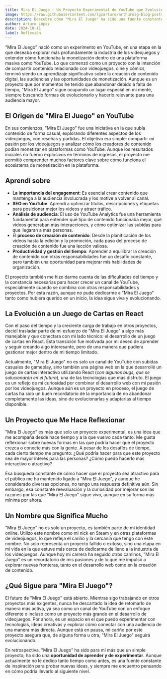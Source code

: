 ```yaml
---
title: Mira El Juego - Un Proyecto Experimental de YouTube que Evolucionó en un Juego de Cartas
image: https://raw.githubusercontent.com/lgzarturo/arthurolg-blog-posts/refs/heads/main/articles/images/miraeljuego-web-development.webp
description: Descubre cómo "Mira El Juego" ha sido una fuente constante de inspiración y aprendizaje, también es una oportunidad de aprender y experimentar con nuevas tecnologías. ¡Explora más y únete a esta aventura creativa!
author: Arturo López
date: 2024-10-11
label: Reflexión
---
```


"Mira El Juego" nació como un experimento en YouTube, en una etapa en la que deseaba explorar más profundamente la industria de los videojuegos y entender cómo funcionaba la monetización dentro de una plataforma masiva como YouTube. Lo que comenzó como un proyecto con la intención de compartir contenido relacionado con videojuegos, cine y cómics, terminó siendo un aprendizaje significativo sobre la creación de contenido digital, las audiencias y las oportunidades de monetización. Aunque es un proyecto que por momentos he tenido que abandonar debido a falta de tiempo, "Mira El Juego" sigue ocupando un lugar especial en mi mente, siempre buscando formas de evolucionarlo y hacerlo relevante para una audiencia mayor.

## El Origen de "Mira El Juego" en YouTube

En sus comienzos, "Mira El Juego" fue una iniciativa en la que subía contenido de forma casual, explorando diferentes aspectos de los videojuegos, con reseñas y partidas. El objetivo era simple: compartir mi pasión por los videojuegos y analizar cómo los creadores de contenido podían monetizar en plataformas como YouTube. Aunque los resultados iniciales no fueron explosivos en términos de ingresos, el proyecto me permitió comprender muchos factores clave sobre cómo funciona el ecosistema de monetización en la plataforma.

## Aprendí sobre

- **La importancia del engagement**: Es esencial crear contenido que mantenga a la audiencia involucrada y los motive a volver al canal.
- **SEO en YouTube**: Aprendí a optimizar títulos, descripciones y etiquetas para posicionar mejor los videos y atraer tráfico.
- **Análisis de audiencia**: El uso de YouTube Analytics fue una herramienta fundamental para entender qué tipo de contenido funcionaba mejor, qué videos generaban más interacciones, y cómo optimizar las subidas para que llegaran a más personas.
- El **proceso de creación de contenido**: Desde la planificación de los videos hasta la edición y la promoción, cada paso del proceso de creación de contenido fue una lección valiosa.
- **Productividad y gestión del tiempo**: Aprender a equilibrar la creación de contenido con otras responsabilidades fue un desafío constante, pero también una oportunidad para mejorar mis habilidades de organización.

El proyecto también me hizo darme cuenta de las dificultades del tiempo y la constancia necesarias para hacer crecer un canal de YouTube, especialmente cuando se combina con otras responsabilidades y proyectos. Por esta razón, aunque no pude dedicarme a "Mira El Juego" tanto como hubiera querido en un inicio, la idea sigue viva y evolucionando.

## La Evolución a un Juego de Cartas en React

Con el paso del tiempo y la creciente carga de trabajo en otros proyectos, decidí trasladar parte de mi esfuerzo de "Mira El Juego" a algo más manejable y que conectara con mi lado técnico: el desarrollo de un juego de cartas en React. Esta transición fue motivada por mi deseo de aprender y seguir creando algo interesante, pero de una manera que pudiera gestionar mejor dentro de mi tiempo limitado.

Actualmente, "Mira El Juego" no es solo un canal de YouTube con subidas casuales de gameplay, sino también una página web en la que desarrollé un juego de cartas interactivo utilizando React (*con algunos bugs, que se solucionarán en el futuro*), una de las tecnologías que más disfruto. El juego es un reflejo de mi curiosidad por combinar el desarrollo web con mi pasión por los videojuegos. Aunque aún es un proyecto en proceso, el juego de cartas ha sido un buen recordatorio de la importancia de no abandonar completamente las ideas, sino de evolucionarlas y adaptarlas al tiempo disponible.

## Un Proyecto que Me Hace Reflexionar

"Mira El Juego" es más que solo un proyecto experimental, es una idea que me acompaña desde hace tiempo y a la que vuelvo cada tanto. Me gusta reflexionar sobre nuevas formas en las que podría hacer que el proyecto crezca o conecte más con la gente. A pesar de los desafíos de tiempo, cada cierto tiempo me pregunto: ¿Qué podría hacer para que este proyecto sea de mayor interés para las personas? ¿Cómo puedo hacerlo más interactivo o atractivo?

Esa búsqueda constante de cómo hacer que el proyecto sea atractivo para el público me ha mantenido ligado a "Mira El Juego", y aunque he considerado diversas opciones, no tengo una respuesta definitiva aún. Sin embargo, esa constante reevaluación y la curiosidad por mejorar son las razones por las que "Mira El Juego" sigue vivo, aunque en su forma más mínima por ahora.

## Un Nombre que Significa Mucho

"Mira El Juego" no es solo un proyecto, es también parte de mi identidad online. Utilizo este nombre como mi nick en Steam y en otras plataformas de videojuegos, lo que refleja el cariño y la cercanía que tengo con este nombre. No solo representa un proyecto fallido o exitoso, sino una etapa en mi vida en la que estuve más cerca de dedicarme de lleno a la industria de los videojuegos. Aunque hoy mi carrera ha seguido otros caminos, "Mira El Juego" es un recordatorio de mis pasiones y de lo que me impulsó a explorar nuevas fronteras, tanto en el desarrollo web como en la creación de contenido.

## ¿Qué Sigue para "Mira El Juego"?

El futuro de "Mira El Juego" está abierto. Mientras sigo trabajando en otros proyectos más exigentes, nunca he descartado la idea de retomarlo de manera más activa, ya sea como un canal de YouTube con un enfoque diferente o incluso como un proyecto más grande en el desarrollo de videojuegos. Por ahora, es un espacio en el que puedo experimentar con tecnologías, ideas creativas y explorar cómo conectar con una audiencia de una manera más directa. Aunque está en pausa, mi cariño por este proyecto asegura que, de alguna forma u otra, "Mira El Juego" seguirá evolucionando.

En retrospectiva, "Mira El Juego" ha sido para mí más que un simple proyecto; ha sido una **oportunidad de aprender y de experimentar**. Aunque actualmente no le dedico tanto tiempo como antes, es una fuente constante de inspiración para probar nuevas ideas, y siempre me encuentro pensando en cómo podría llevarlo al siguiente nivel.
